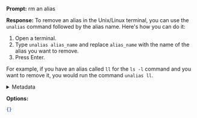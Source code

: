 **Prompt:**
rm an alias

**Response:**
To remove an alias in the Unix/Linux terminal, you can use the `unalias` command followed by the alias name. Here's how you can do it:

1. Open a terminal.
2. Type `unalias alias_name` and replace `alias_name` with the name of the alias you want to remove.
3. Press Enter.

For example, if you have an alias called `ll` for the `ls -l` command and you want to remove it, you would run the command `unalias ll`.

<details><summary>Metadata</summary>

- Duration: 4757 ms
- Datetime: 2023-07-13T12:25:18.640852
- Model: gpt-3.5-turbo-0613

</details>

**Options:**
```json
{}
```


